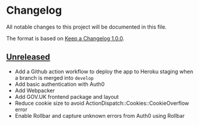 # Changelog

All notable changes to this project will be documented in this file.

The format is based on [Keep a Changelog 1.0.0].

## [Unreleased]

- Add a Github action workflow to deploy the app to Heroku staging when a branch
  is merged into `develop`
- Add basic authentication with Auth0
- Add Webpacker
- Add GOV.UK frontend package and layout
- Reduce cookie size to avoid ActionDispatch::Cookies::CookieOverflow error
- Enable Rollbar and capture unknown errors from Auth0 using Rollbar

[unreleased]: TODO
[keep a changelog 1.0.0]: https://keepachangelog.com/en/1.0.0/
